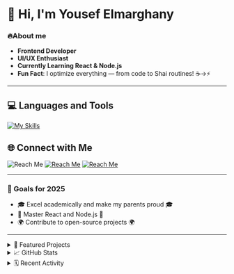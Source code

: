 
# 👋 Hi, I'm Yousef Elmarghany
### 🔥About me
- **Frontend Developer**
- **UI/UX Enthusiast**
- **Currently Learning React & Node.js**
- **Fun Fact**: I optimize everything — from code to Shai routines! ☕→⚡

---
## 💻 Languages and Tools
[![My Skills](https://skillicons.dev/icons?i=js,html,css,vscode,lua,pycharm,git,github,react,nodejs)](https://skillicons.dev)

  
## 🌐 Connect with Me

![Reach Me](https://skillicons.dev/icons?i=discord)
[![Reach Me](https://skillicons.dev/icons?i=gmail)](mailto:scadower@gmail.com)
[![Reach Me](https://skillicons.dev/icons?i=github)](https://github.com/Scadower)

---

### 🌟 Goals for 2025  
- 🎓 Excel academically and make my parents proud 🎓 
- 🚀 Master React and Node.js  🚀
- 🌍 Contribute to open-source projects 🌍
---



<details> 
<summary>🎯 Featured Projects </summary> 

#### 🖥️ Portfolio Website:
[![Live Demo](https://img.shields.io/badge/_Live%20Demo-000?style=for-the-badge&logo=lapce&logoColor=ffffff&logoSize=50px)](https://scadower.github.io/Dev-Folio/)  [![Code](https://img.shields.io/badge/_Code-fff?style=for-the-badge&logo=codecrafters&logoColor=000&logoSize=50px)](https://github.com/Scadower/Dev-Folio)  

#### 🔐 Login Site  
[![Live Demo](https://img.shields.io/badge/_Live%20Demo-000?style=for-the-badge&logo=lapce&logoColor=ffffff&logoSize=50px)](https://scadower.github.io/Login-Website-Code/)  [![Code](https://img.shields.io/badge/_Code-fff?style=for-the-badge&logo=codecrafters&logoColor=000&logoSize=50px)](https://github.com/Scadower/Login-Website-Code)  
</details>

<details> 
<summary>📈 GitHub Stats</summary>
<div align="center">

<img height="165" src="https://github-readme-stats.vercel.app/api?username=Scadower&show_icons=true&theme=radical&hide_border=true&line_height=24">
<img height="165" src="https://github-readme-stats.vercel.app/api/top-langs/?username=Scadower&layout=compact&theme=radical&hide_border=true">

</div>
</details>

<details> 
<summary>🗓️ Recent Activity</summary>

1. 🛠️ Contributed to https://github.com/mollyberg/Spoon-Knife/pull/4 & https://github.com/mollyberg/Spoon-Knife/pull/5 ➡️ Pull Requests 👀
2. 🛠️ https://github.com/GDSC-IIITN/JourNULL-CodeXCaliber-25 👀
</details
